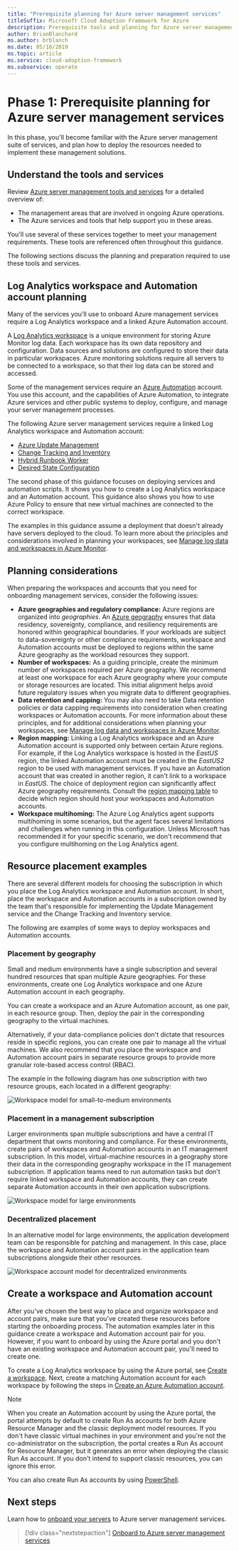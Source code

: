 ```yaml
---
title: "Prerequisite planning for Azure server management services"
titleSuffix: Microsoft Cloud Adoption Framework for Azure
description: Prerequisite tools and planning for Azure server management services
author: BrianBlanchard
ms.author: brblanch
ms.date: 05/10/2019
ms.topic: article
ms.service: cloud-adoption-framework
ms.subservice: operate
---
```


# Phase 1: Prerequisite planning for Azure server management services

In this phase, you'll become familiar with the Azure server management suite of services, and plan how to deploy the resources needed to implement these management solutions.

## Understand the tools and services

Review [Azure server management tools and services](./tools-services.md) for a detailed overview of:

- The management areas that are involved in ongoing Azure operations.
- The Azure services and tools that help support you in these areas.

You'll use several of these services together to meet your management requirements. These tools are referenced often throughout this guidance.

The following sections discuss the planning and preparation required to use these tools and services.

## Log Analytics workspace and Automation account planning

Many of the services you'll use to onboard Azure management services require a Log Analytics workspace and a linked Azure Automation account.

A [Log Analytics workspace](https://docs.microsoft.com/azure/azure-monitor/learn/quick-create-workspace) is a unique environment for storing Azure Monitor log data. Each workspace has its own data repository and configuration. Data sources and solutions are configured to store their data in particular workspaces. Azure monitoring solutions require all servers to be connected to a workspace, so that their log data can be stored and accessed.

Some of the management services require an [Azure Automation](https://docs.microsoft.com/azure/automation/automation-intro) account. You use this account, and the capabilities of Azure Automation, to integrate Azure services and other public systems to deploy, configure, and manage your server management processes.

The following Azure server management services require a linked Log Analytics workspace and Automation account:

- [Azure Update Management](https://docs.microsoft.com/azure/automation/automation-update-management)
- [Change Tracking and Inventory](https://docs.microsoft.com/azure/automation/change-tracking)
- [Hybrid Runbook Worker](https://docs.microsoft.com/azure/automation/automation-hybrid-runbook-worker)
- [Desired State Configuration](https://docs.microsoft.com/azure/virtual-machines/extensions/dsc-overview)

The second phase of this guidance focuses on deploying services and automation scripts. It shows you how to create a Log Analytics workspace and an Automation account. This guidance also shows you how to use Azure Policy to ensure that new virtual machines are connected to the correct workspace.

The examples in this guidance assume a deployment that doesn't already have servers deployed to the cloud. To learn more about the principles and considerations involved in planning your workspaces, see [Manage log data and workspaces in Azure Monitor](https://docs.microsoft.com/azure/azure-monitor/platform/manage-access).

## Planning considerations

When preparing the workspaces and accounts that you need for onboarding management services, consider the following issues:

- **Azure geographies and regulatory compliance:** Azure regions are organized into *geographies*. An [Azure geography](https://azure.microsoft.com/global-infrastructure/geographies) ensures that data residency, sovereignty, compliance, and resiliency requirements are honored within geographical boundaries. If your workloads are subject to data-sovereignty or other compliance requirements, workspace and Automation accounts must be deployed to regions within the same Azure geography as the workload resources they support.
- **Number of workspaces:** As a guiding principle, create the minimum number of workspaces required per Azure geography. We recommend at least one workspace for each Azure geography where your compute or storage resources are located. This initial alignment helps avoid future regulatory issues when you migrate data to different geographies.
- **Data retention and capping:** You may also need to take Data retention policies or data capping requirements into consideration when creating workspaces or Automation accounts. For more information about these principles, and for additional considerations when planning your workspaces, see [Manage log data and workspaces in Azure Monitor](https://docs.microsoft.com/azure/azure-monitor/platform/manage-access).
- **Region mapping:** Linking a Log Analytics workspace and an Azure Automation account is supported only between certain Azure regions. For example, if the Log Analytics workspace is hosted in the *EastUS* region, the linked Automation account must be created in the *EastUS2* region to be used with management services. If you have an Automation account that was created in another region, it can't link to a workspace in *EastUS*. The choice of deployment region can significantly affect Azure geography requirements. Consult the [region mapping table](https://docs.microsoft.com/azure/automation/how-to/region-mappings) to decide which region should host your workspaces and Automation accounts.
- **Workspace multihoming:** The Azure Log Analytics agent supports multihoming in some scenarios, but the agent faces several limitations and challenges when running in this configuration. Unless Microsoft has recommended it for your specific scenario, we don't recommend that you configure multihoming on the Log Analytics agent.

## Resource placement examples

There are several different models for choosing the subscription in which you place the Log Analytics workspace and Automation account. In short, place the workspace and Automation accounts in a subscription owned by the team that's responsible for implementing the Update Management service and the Change Tracking and Inventory service.

The following are examples of some ways to deploy workspaces and Automation accounts.

### Placement by geography

Small and medium environments have a single subscription and several hundred resources that span multiple Azure geographies. For these environments, create one Log Analytics workspace and one Azure Automation account in each geography.

You can create a workspace and an Azure Automation account, as one pair, in each resource group. Then, deploy the pair in the corresponding geography to the virtual machines.

Alternatively, if your data-compliance policies don't dictate that resources reside in specific regions, you can create one pair to manage all the virtual machines. We also recommend that you place the workspace and Automation account pairs in separate resource groups to provide more granular role-based access control (RBAC).

The example in the following diagram has one subscription with two resource groups, each located in a different geography:

![Workspace model for small-to-medium environments](./media/workspace-model-small.png)

### Placement in a management subscription

Larger environments span multiple subscriptions and have a central IT department that owns monitoring and compliance. For these environments, create pairs of workspaces and Automation accounts in an IT management subscription. In this model, virtual-machine resources in a geography store their data in the corresponding geography workspace in the IT management subscription. If application teams need to run automation tasks but don't require linked workspace and Automation accounts, they can create separate Automation accounts in their own application subscriptions.

![Workspace model for large environments](./media/workspace-model-large.png)

### Decentralized placement

In an alternative model for large environments, the application development team can be responsible for patching and management. In this case, place the workspace and Automation account pairs in the application team subscriptions alongside their other resources.

  ![Workspace account model for decentralized environments](./media/workspace-model-decentralized.png)

## Create a workspace and Automation account

After you've chosen the best way to place and organize workspace and account pairs, make sure that you've created these resources before starting the onboarding process. The automation examples later in this guidance create a workspace and Automation account pair for you. However, if you want to onboard by using the Azure portal and you don't have an existing workspace and Automation account pair, you'll need to create one.

To create a Log Analytics workspace by using the Azure portal, see [Create a workspace](https://docs.microsoft.com/azure/azure-monitor/learn/quick-create-workspace#create-a-workspace). Next, create a matching Automation account for each workspace by following the steps in [Create an Azure Automation account](https://docs.microsoft.com/azure/automation/automation-quickstart-create-account).

> [!NOTE]
> When you create an Automation account by using the Azure portal, the portal attempts by default to create Run As accounts for both Azure Resource Manager and the classic deployment model resources. If you don't have classic virtual machines in your environment and you're not the co-administrator on the subscription, the portal creates a Run As account for Resource Manager, but it  generates an error when deploying the classic Run As account. If you don't intend to support classic resources, you can ignore this error.
>
> You can also create Run As accounts by using [PowerShell](https://docs.microsoft.com/azure/automation/manage-runas-account#create-run-as-account-using-powershell).

## Next steps

Learn how to [onboard your servers](./onboarding-overview.md) to Azure server management services.

> [!div class="nextstepaction"]
> [Onboard to Azure server management services](./onboarding-overview.md)
